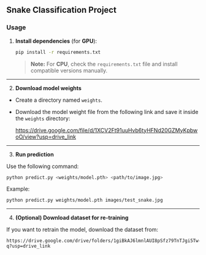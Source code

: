 ## Snake Classification Project

### Usage

1. **Install dependencies** (for **GPU**):

    ```bash
    pip install -r requirements.txt
    ```

    > **Note:** For **CPU**, check the `requirements.txt` file and install compatible versions manually.

---

2. **Download model weights**

- Create a directory named `weights`.
- Download the model weight file from the following link and save it inside the `weights` directory:

    https://drive.google.com/file/d/1XCV2Ft91uuHvb6tyHFNd20GZMyKpbwoO/view?usp=drive_link

---

3. **Run prediction**

Use the following command:

```bash
python predict.py <weights/model.pth> <path/to/image.jpg>
```

Example:

```bash
python predict.py weights/model.pth images/test_snake.jpg
```

---

4. **(Optional) Download dataset for re-training**

If you want to retrain the model, download the dataset from:

    https://drive.google.com/drive/folders/1giBkAJ6lmnlAUI8pSfz79TnTJgi5Tw-q?usp=drive_link
